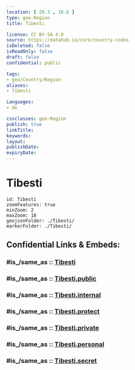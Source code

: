 ```yaml
---
location: [ 20.3 , 16.6 ] 
type: geo-Region
title: Tibesti

license: CC BY-SA 4.0
source: https://datahub.io/core/country-codes
isDeleted: false
isReadOnly: false
draft: false
confidential: public

tags:
- geo/Country/Region
aliases:
- Tibesti

Languages:
- de

cssclasses: geo-Region
publish: true
linkTitle: 
keywords: 
layout: 
publishDate: 
expiryDate: 
---
```


# Tibesti

```leaflet
id: Tibesti
zoomFeatures: true 
minZoom: 2 
maxZoom: 18
geojsonFolder: ./Tibesti/
markerFolder: ./Tibesti/
```


## Confidential Links & Embeds: 

### #is_/same_as :: [Tibesti](/_Standards/Earth/Continent/Africa/Africa~Central/Chad/Regions~Chad/Tibesti.md) 

### #is_/same_as :: [Tibesti.public](/_public/Earth/Continent/Africa/Africa~Central/Chad/Regions~Chad/Tibesti.public.md) 

### #is_/same_as :: [Tibesti.internal](/_internal/Earth/Continent/Africa/Africa~Central/Chad/Regions~Chad/Tibesti.internal.md) 

### #is_/same_as :: [Tibesti.protect](/_protect/Earth/Continent/Africa/Africa~Central/Chad/Regions~Chad/Tibesti.protect.md) 

### #is_/same_as :: [Tibesti.private](/_private/Earth/Continent/Africa/Africa~Central/Chad/Regions~Chad/Tibesti.private.md) 

### #is_/same_as :: [Tibesti.personal](/_personal/Earth/Continent/Africa/Africa~Central/Chad/Regions~Chad/Tibesti.personal.md) 

### #is_/same_as :: [Tibesti.secret](/_secret/Earth/Continent/Africa/Africa~Central/Chad/Regions~Chad/Tibesti.secret.md)

